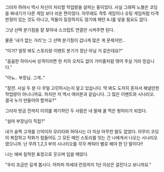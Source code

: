 그러자 하야시 역시 자신이 처리할 작업량을 살피는 중이었다. 사실 그래픽 노블은 코딩을 짜내기가 다른 게임 보다 쉬운 편이었다. 아무래도 격투 게임이나 슈팅 게임처럼 타격 판정이 있는 것도 아니고, 적들이 등장하지도 않기에 패턴 A.I를 넣을 필요도 없다.

그냥 선택 분기점을 잘 찾아내 스크립트 연결만 시켜주면 된다.

물론 '내가 없는 거리'는 그 선택 분기점이 겁나게 많은 게 문제지만..

"이거? 얼핏 봐도 스토리랑 이벤트 분기가 장난 아닐 거 같은데요?"

"꼼꼼한 하야시씨 성격이라면 한 치의 오차도 없이 거미줄처럼 엮어 주실 거라 믿습니다."

"아뇨.. 부장님. 그게.."

"잠깐. 사실 두 분 다 무얼 고민하시는지 알고 있습니다. 딱 봐도 도저히 혼자서 해낼만한 작업량이 아니니까요. 하지만 저 역시 여러분과 같습니다. 그 많은 이벤트와 시나리오. 결국 누가 만들어야 할까요?"

그러자 방금 전까지 이의를 제기하던 두 사람은 내 말에 꿀 먹은 벙어리가 되었다.

"설마 부장님이 직접?"

내가 슬쩍 고개를 끄덕이자 모리타와 하야시는 더 이상 아무런 말도 없었다. 아무리 코딩이 복잡하고 작화가 힘들어도 그 모든 메인 스토리를 잇는 건 나에게서 나오는 시나리오였으니까. 난 무려 1,2,3 부의 시나리오를 각각 캐릭터 별로 해야 한 단 말이다!!

나는 애써 침착한 표정으로 웃으며 입을 떼었다.

"우리 조금만 길게 봅시다. 어차피 차세대 런칭까지 1년 이상은 걸린다고 보니까요."